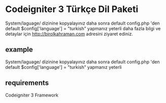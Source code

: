 Codeigniter 3 Türkçe Dil Paketi
============================================

System/laguage/ dizinine kopyalayınız daha sonra default config.php 'den default $config['language'] = "turkish" yapmanız yeterli
daha fazla bilgi ve detaylar için http://birolkahraman.com adresini ziyaret ediniz.
## example
System/laguage/ dizinine kopyalayınız daha sonra default config.php 'den default $config['language'] = "turkish" yapmanız yeterli

## requirements

Codeigniter 3 Framework


